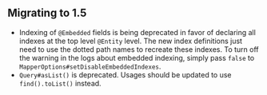 ## Migrating to 1.5
*  Indexing of `@Embedded` fields is being deprecated in favor of declaring all indexes at the top level `@Entity` level.  The new index 
definitions just need to use the dotted path names to recreate these indexes.  To turn off the warning in the logs about embedded 
indexing, simply pass `false` to `MapperOptions#setDisableEmbeddedIndexes`.
*  `Query#asList()` is deprecated.  Usages should be updated to use `find().toList()` instead.